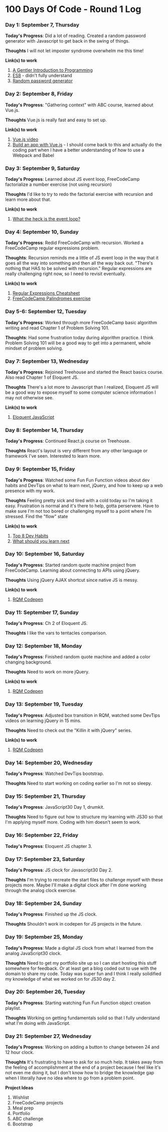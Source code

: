 # 100 Days Of Code - Round 1 Log

### Day 1: September 7, Thursday

**Today's Progress**: Did a lot of reading. Created a random password generator with Javascript to get back in the swing of things.

**Thoughts** I will not let imposter syndrome overwhelm me this time!

**Link(s) to work**
1. [A Gentler Introduction to Programming](https://medium.freecodecamp.org/a-gentler-introduction-to-programming-707453a79ee8)
2. [ES8](https://medium.freecodecamp.org/es8-the-new-features-of-javascript-7506210a1a22) - didn't fully understand
3. [Random password generator](https://codepen.io/mdt2/pen/LjKzBb)


### Day 2: September 8, Friday

**Today's Progress**: "Gathering context" with ABC course, learned about Vue.js.

**Thoughts** Vue.js is really fast and easy to set up.

**Link(s) to work**
1. [Vue.js video](https://youtu.be/D_z-RAweP1k)
2. [Build an app with Vue.js](https://auth0.com/blog/build-an-app-with-vuejs/?utm_source=ActiveCampaign&utm_medium=email&utm_content=Advanced+Beginner+Challenge%3A+JavaScript+Day+3&utm_campaign=JavaScript+Day+3) - I should come back to this and actually do the coding part when I have a better understanding of how to use a Webpack and Babel


### Day 3: September 9, Saturday

**Today's Progress**: Learned about JS event loop, FreeCodeCamp factorialize a number exercise (not using recursion)

**Thoughts** I'd like to try to redo the factorial exercise with recursion and learn more about that.

**Link(s) to work**
1. [What the heck is the event loop?](https://www.youtube.com/watch?v=8aGhZQkoFbQ&feature=youtu.be&utm_source=ActiveCampaign&utm_medium=email&utm_content=Advanced+Beginner+Challenge%3A+JavaScript+Day+6&utm_campaign=JS+Day+6)


### Day 4: September 10, Sunday

**Today's Progress**: Redid FreeCodeCamp with recursion. Worked a FreeCodeCamp regular expressions problem.

**Thoughts**: Recursion reminds me a little of JS event loop in the way that it goes all the way into something and then all the way back out. "There's nothing that HAS to be solved with recursion." Regular expressions are really challenging right now, so I need to revisit eventually.

**Link(s) to work**
1. [Regular Expressions Cheatsheet](http://regexr.com/)
2. [FreeCodeCamp Palindromes exercise](https://www.freecodecamp.org/challenges/check-for-palindromes)


### Day 5-6: September 12, Tuesday

**Today's Progress**: Worked through more FreeCodeCamp basic algorithm writing and read Chapter 1 of Problem Solving 101.

**Thoughts**: Had some frustration today during algorithm practice. I think Problem Solving 101 will be a good way to get into a permanent, whole mindset of problem solving.


### Day 7: September 13, Wednesday

**Today's Progress**: Rejoined Treehouse and started the React basics course. Also read Chapter 1 of Eloquent JS.

**Thoughts** There's a lot more to Javascript than I realized, Eloquent JS will be a good way to expose myself to some computer science information I may not otherwise see.

**Link(s) to work**
1. [Eloquent JavaScript](http://eloquentjavascript.net/01_values.html)


### Day 8: September 14, Thursday

**Today's Progress**: Continued React.js course on Treehouse.

**Thoughts** React's layout is very different from any other language or framework I've seen. Interested to learn more.


### Day 9: September 15, Friday

**Today's Progress**: Watched some Fun Fun Function videos about dev habits and DevTips on what to learn next, jQuery, and how to keep up a web presence with my work.

**Thoughts** Feeling pretty sick and tired with a cold today so I'm taking it easy. Frustration is normal and it's there to help, gotta perservere. Have to make sure I'm not too bored or challenging myself to a point where I'm stressed. Find the "flow" state

**Link(s) to work**
1. [Top 8 Dev Habits](https://www.youtube.com/playlist?list=PL0zVEGEvSaeGY3RMjGo4CgMPN42_U9Glu)
2. [What should you learn next](https://www.youtube.com/watch?v=mUrrym5VR5g)


### Day 10: September 16, Saturday

**Today's Progress**: Started random quote machine project from FreeCodeCamp. Learning about connecting to APIs using jQuery.

**Thoughts** Using jQuery AJAX shortcut since native JS is messy. 

**Link(s) to work**
1. [RQM Codepen](https://codepen.io/mdt2/pen/mBeWww)


### Day 11: September 17, Sunday

**Today's Progress**: Ch 2 of Eloquent JS.

**Thoughts** I like the vars to tentacles comparison.


### Day 12: September 18, Monday

**Today's Progress**: Finished random quote machine and added a color changing background.

**Thoughts** Need to work on more jQuery.

**Link(s) to work**
1. [RQM Codepen](https://goo.gl/3u5kDV)


### Day 13: September 19, Tuesday

**Today's Progress**: Adjusted box transition in RQM, watched some DevTips videos on learning jQuery in 15 mins.

**Thoughts** Need to check out the "Killin it with jQuery" series.

**Link(s) to work**
1. [RQM Codepen](https://goo.gl/3u5kDV)


### Day 14: September 20, Wednesday

**Today's Progress**: Watched DevTips bootstrap.

**Thoughts** Need to start working on coding earlier so I'm not so sleepy.


### Day 15: September 21, Thursday

**Today's Progress**: JavaScript30 Day 1, drumkit.

**Thoughts** Need to figure out how to structure my learning with JS30 so that I'm applying myself more. Coding with him doesn't seem to work.


### Day 16: September 22, Friday

**Today's Progress**: Eloquent JS chapter 3.

### Day 17: September 23, Saturday

**Today's Progress**: JS clock for Javascript30 Day 2.

**Thoughts** I'm trying to recreate the start files to challenge myself with these projects more. Maybe I'll make a digital clock after I'm done working through the analog clock exercise.


### Day 18: September 24, Sunday

**Today's Progress**: Finished up the JS clock.

**Thoughts** Shouldn't work in codepen for JS projects in the future.


### Day 19: September 25, Monday

**Today's Progress**: Made a digital JS clock from what I learned from the analog JavaScript30 clock.

**Thoughts** Need to get my portfolio site up so I can start hosting this stuff somewhere for feedback. Or at least get a blog coded out to use with the domain to share my code. Today was super fun and I think I really solidified my knowledge of what we worked on for JS30 day 2.


### Day 20: September 26, Tuesday

**Today's Progress**: Starting watching Fun Fun Function object creation playlist.

**Thoughts** Working on getting fundamentals solid so that I fully understand what I'm doing with JavaScript.


### Day 21: September 27, Wednesday

**Today's Progress**: Working on adding a button to change between 24 and 12 hour clock.

**Thoughts** It's frustrating to have to ask for so much help. It takes away from the feeling of accomplishment at the end of a project because I feel like it's not even me doing it, but I don't know how to bridge the knowledge gap when I literally have no idea where to go from a problem point. 




**Project Ideas**
1. Wishlist
2. FreeCodeCamp projects
3. Meal prep
4. Portfolio
5. ABC challenge
6. Bootstrap
